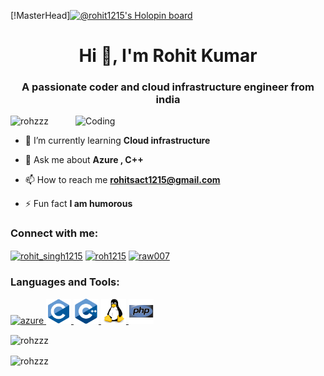 [!MasterHead][![@rohit1215's Holopin board](https://holopin.me/rohit1215)](https://holopin.io/@rohit1215)
<h1 align="center">Hi 👋, I'm Rohit Kumar</h1>
<h3 align="center">A passionate coder and cloud infrastructure engineer from india</h3>
<img align="right" alt="Coding" width="400" src="https://camo.githubusercontent.com/a4c584bce1c41271485d28f92aaf9f581b3c88b68ca723b6edfd58b4ba988c2b/68747470733a2f2f63646e2e6472696262626c652e636f6d2f75736572732f313138373833362f73637265656e73686f74732f363533393432392f70726f6772616d65722e676966" 

<p align="left"> <img src="https://komarev.com/ghpvc/?username=rohzzz&label=Profile%20views&color=0e75b6&style=flat" alt="rohzzz" /> </p>

- 🌱 I’m currently learning **Cloud infrastructure**

- 💬 Ask me about **Azure , C++**

- 📫 How to reach me **rohitsact1215@gmail.com**

- ⚡ Fun fact **I am humorous**

<h3 align="left">Connect with me:</h3>
<p align="left">
<a href="https://instagram.com/rohit_singh1215" target="blank"><img align="center" src="https://raw.githubusercontent.com/rahuldkjain/github-profile-readme-generator/master/src/images/icons/Social/instagram.svg" alt="rohit_singh1215" height="30" width="40" /></a>
<a href="https://www.codechef.com/users/roh1215" target="blank"><img align="center" src="https://cdn.jsdelivr.net/npm/simple-icons@3.1.0/icons/codechef.svg" alt="roh1215" height="30" width="40" /></a>
<a href="https://codeforces.com/profile/raw007" target="blank"><img align="center" src="https://raw.githubusercontent.com/rahuldkjain/github-profile-readme-generator/master/src/images/icons/Social/codeforces.svg" alt="raw007" height="30" width="40" /></a>
</p>

<h3 align="left">Languages and Tools:</h3>
<p align="left"> <a href="https://azure.microsoft.com/en-in/" target="_blank" rel="noreferrer"> <img src="https://www.vectorlogo.zone/logos/microsoft_azure/microsoft_azure-icon.svg" alt="azure" width="40" height="40"/> </a> <a href="https://www.cprogramming.com/" target="_blank" rel="noreferrer"> <img src="https://raw.githubusercontent.com/devicons/devicon/master/icons/c/c-original.svg" alt="c" width="40" height="40"/> </a> <a href="https://www.w3schools.com/cpp/" target="_blank" rel="noreferrer"> <img src="https://raw.githubusercontent.com/devicons/devicon/master/icons/cplusplus/cplusplus-original.svg" alt="cplusplus" width="40" height="40"/> </a> <a href="https://www.linux.org/" target="_blank" rel="noreferrer"> <img src="https://raw.githubusercontent.com/devicons/devicon/master/icons/linux/linux-original.svg" alt="linux" width="40" height="40"/> </a> <a href="https://www.php.net" target="_blank" rel="noreferrer"> <img src="https://raw.githubusercontent.com/devicons/devicon/master/icons/php/php-original.svg" alt="php" width="40" height="40"/> </a> </p>

<p><img align="center" src="https://github-readme-stats.vercel.app/api/top-langs?username=rohzzz&show_icons=true&locale=en&layout=compact" alt="rohzzz" /></p>

<p><img align="center" src="https://github-readme-streak-stats.herokuapp.com/?user=rohzzz&" alt="rohzzz" /></p>
